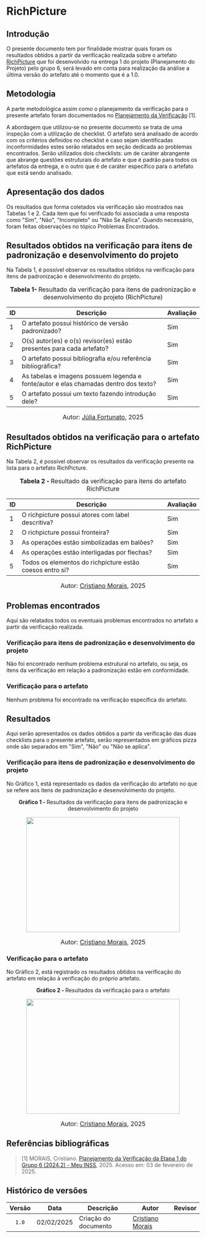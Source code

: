 # RichPicture

## Introdução

O presente documento tem por finalidade mostrar quais foram os resultados obtidos a partir da verificação realizada sobre o artefato [RichPicture](https://requisitos-de-software.github.io/2024.2-MeuINSS/planejamento_do_projeto/rich-picture/) que foi desenvolvido na entrega 1 do projeto (Planejamento do Projeto) pelo grupo 6, será levado em conta para realização da análise a última versão do artefato até o momento que é a 1.0.

## Metodologia

A parte metodológica assim como o planejamento da verificação para o presente artefato foram documentados no [Planejamento da Verificação](https://requisitos-de-software.github.io/2024.2-MeuINSS/verificacao/Grupo6/Entrega%201/Planejamento%20da%20Verifica%C3%A7%C3%A3o/) [1].

A abordagem que utilizou-se no presente documento se trata de uma inspeção com a utilização de checklist. O artefato será analisado de acordo com os critérios definidos no checklist e caso sejam identificadas inconformidades estes serão relatados em seção dedicada ao problemas encontrados. Serão utilizados dois checklists: um de caráter abrangente que abrange questões estruturais do artefato e que é padrão para todos os artefatos da entrega, e o outro que é de caráter específico para o artefato que está sendo analisado.


## Apresentação dos dados
Os resultados que forma coletados via verificação são mostrados nas Tabelas 1 e 2. Cada item que foi verificado foi associada a uma resposta como "Sim", "Não", "Incompleto" ou "Não Se Aplica". Quando necessário, foram feitas observações no tópico Problemas Encontrados.

## Resultados obtidos na verificação para itens de padronização e desenvolvimento do projeto

Na Tabela 1, é possível observar os resultados obtidos na verificação para itens de padronização e desenvolvimento do projeto.


<div align="center">
<font size="3"><p style="text-align: center"><b>Tabela 1- </b> Resultado da verificação para itens de padronização e desenvolvimento do projeto (RichPicture)</p></font>

<table>
  <thead>
    <tr>
      <th>ID</th>
      <th>Descrição</th>
      <th>Avaliação</th>
    </tr>
  </thead>
  <tbody>
   <tr>
      <td>1</td>
      <td>O artefato possui histórico de versão padronizado?</td>
      <td>Sim</td>
    </tr>
    <tr>
      <td>2</td>
      <td>O(s) autor(es) e o(s) revisor(es) estão presentes para cada artefato?</td>
      <td>Sim</td>
    </tr>
    <tr>
      <td>3</td>
      <td>O artefato possui bibliografia e/ou referência bibliográfica?</td>
      <td>Sim</td>
    </tr>
    <tr>
      <td>4</td>
      <td>As tabelas e imagens possuem legenda e fonte/autor e elas chamadas dentro dos texto?</td>
      <td>Sim</td>
    </tr>
    <tr>
      <td>5</td>
      <td>O artefato possui um texto fazendo introdução dele?</td>
      <td>Sim</td>
    </tr>
  </tbody>
</table>

<font size="3"><p style="text-align: center">Autor: <a href="https://github.com/julia-fortunato">Júlia Fortunato</a>, 2025</p></font>
</div>

## Resultados obtidos na verificação para o artefato RichPicture

Na Tabela 2, é possível observar os resultados da verificação presente na lista para o artefato RichPicture.

<div align="center">
<font size="3"><p style="text-align: center"><b>Tabela 2 - </b> Resultado da verificação para itens do artefato RichPicture</p></font>

<table>
  <thead>
    <tr>
      <th>ID</th>
      <th>Descrição</th>
      <th>Avaliação</th>
    </tr>
  </thead>
  <tbody>
   <tr>
      <td>1</td>
      <td>O richpicture possui atores com label descritiva?</td>
      <td>Sim</td>
    </tr>
    <tr>
      <td>2</td>
      <td>O richpicture possui fronteira?</td>
      <td>Sim</td>
    </tr>
    <tr>
      <td>3</td>
      <td>As operações estão simbolizadas em balões?</td>
      <td>Sim</td>
    </tr>
    <tr>
      <td>4</td>
      <td>As operações estão interligadas por flechas?</td>
      <td>Sim</td>
    </tr>
    <tr>
      <td>5</td>
      <td>Todos os elementos do richpicture estão coesos entro si?</td>
      <td>Sim</td>
    </tr>
  </tbody>
</table>

<font size="3"><p style="text-align: center">Autor: <a href="https://github.com/CristianoMoraiss">Cristiano Morais</a>, 2025</p></font>
</div>

## Problemas encontrados

Aqui são relatados todos os eventuais problemas encontrados no artefato a partir da verificação realizada.

### Verificação para itens de padronização e desenvolvimento do projeto

Não foi encontrado nenhum problema estrutural no artefato, ou seja, os itens da verificação em relação a padronização estão em conformidade.

### Verificação para o artefato 

Nenhum problema foi encontrado na verificação específica do artefato.

## Resultados

Aqui serão apresentados os dados obtidos a partir da verificação das duas checklists para o presente artefato, serão representados em gráficos pizza onde são separados em "Sim", "Não" ou "Não se aplica".

### Verificação para itens de padronização e desenvolvimento do projeto

No Gráfico 1, está representado os dados da verificação do artefato no que se refere aos itens de padronização e desenvolvimento do projeto.

<div align="center">
  <p><b>Gráfico 1 - </b> Resultados da verificação para itens de padronização e desenvolvimento do projeto</p>

   <img src="../imagens/ucgeral.png" width="400" height="300">
    <font size="3"><p style="text-align: center">Autor: <a href="https://github.com/CristianoMoraiss">Cristiano Morais</a>, 2025</p></font>
</div>

### Verificação para o artefato 

No Gráfico 2, está registrado os resultados obtidos na verificação do artefato em relação à verificação do próprio artefato.

<div align="center">
  <p><b>Gráfico 2 - </b> Resultados da verificação para o artefato </p>
    <img src="../imagens/ucgeral.png" width="400" height="300">
    <font size="3"><p style="text-align: center">Autor: <a href="https://github.com/CristianoMoraiss">Cristiano Morais</a>, 2025</p></font>

</div>

## Referências bibliográficas

> [1] MORAIS, Cristiano. [Planejamento da Verificação da Etapa 1 do Grupo 6 (2024.2) - Meu INSS](https://requisitos-de-software.github.io/2024.2-MeuINSS/verificacao/Grupo6/Entrega%201/Planejamento%20da%20Verifica%C3%A7%C3%A3o/), 2025. Acesso em: 03 de fevereiro de 2025.


## Histórico de versões

| Versão | Data   | Descrição     | Autor     |  Revisor        |
| :----: | ------ | ------------- | --------- | :-------------: |
| `1.0`  | 02/02/2025 | Criação do documento  | [Cristiano Morais](https://github.com/CristianoMoraiss) |   |


